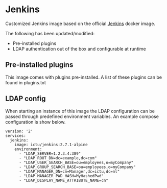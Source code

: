 Jenkins
================

Customized Jenkins image based on the official [Jenkins](https://hub.docker.com/r/_/jenkins/) docker image.

The following has been updated/modified:
* Pre-installed plugins
* LDAP authentication out of the box and configurable at runtime

## Pre-installed plugins

This image comes with plugins pre-installed. A list of these plugins can be found in plugins.txt

## LDAP config

When starting an instance of this image the LDAP configuration can be passed through predefined environment variables. An example compose configuration is show below.
  
    version: '2'
    services:
      jenkins:
        image: ictu/jenkins:2.7.1-alpine
        environment:
          - "LDAP_SERVER=1.2.3.4:389"
          - "LDAP_ROOT_DN=dc=example,dc=com"
          - "LDAP_USER_SEARCH_BASE=ou=employees,o=myCompany"
          - "LDAP_GROUP_SEARCH_BASE=ou=employees,o=myCompany"
          - "LDAP_MANAGER_DN=cn=Manager,dc=ictu,dc=nl"
          - "LDAP_MANAGER_PWD_HASH=MyHashedPwd"
          - "LDAP_DISPLAY_NAME_ATTRIBUTE_NAME=cn"
